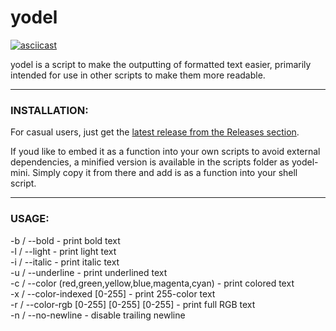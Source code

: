 # yodel

[![asciicast](https://asciinema.org/a/GRRtpJSsPYYwcDVydH5OvhY5O.svg)](https://asciinema.org/a/GRRtpJSsPYYwcDVydH5OvhY5O)

yodel is a script to make the outputting of formatted text easier, primarily intended for use in other scripts to make them more readable.

***

### INSTALLATION:

For casual users, just get the [latest release from the Releases section](https://github.com/mothdotmonster/yodel/releases/latest/download/yodel).

If youd like to embed it as a function into your own scripts to avoid external dependencies, a minified version is available in the scripts folder as yodel-mini. Simply copy it from there and add is as a function into your shell script.

***

### USAGE:

-b / --bold - print bold text  
-l / --light - print light text  
-i / --italic - print italic text  
-u / --underline - print underlined text  
-c / --color (red,green,yellow,blue,magenta,cyan) - print colored text  
-x / --color-indexed [0-255] - print 255-color text  
-r / --color-rgb [0-255] [0-255] [0-255] - print full RGB text  
-n / --no-newline - disable trailing newline  
